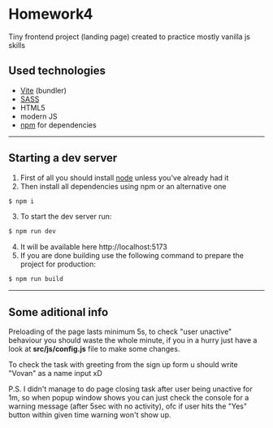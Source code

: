 # Homework4

Tiny frontend project (landing page) created to practice mostly vanilla js skills

## Used technologies

- [Vite] (bundler)
- [SASS]
- HTML5
- modern JS
- [npm] for dependencies

---

## Starting a dev server

1. First of all you should install [node] unless you've already had it
2. Then install all dependencies using npm or an alternative one

```sh
$ npm i
```

3. To start the dev server run:

```sh
$ npm run dev
```

4. It will be available here http://localhost:5173
5. If you are done building use the following command to prepare the project for production:

```sh
$ npm run build
```

---

## Some aditional info

Preloading of the page lasts minimum 5s, to check "user unactive" behaviour you should waste the whole minute, if you in a hurry just have a look at **src/js/config.js** file to make some changes.

To check the task with greeting from the sign up form u should write "Vovan" as a name input xD

P.S. I didn't manage to do page closing task after user being unactive for 1m, so when popup window shows you can just check the console for a warning message (after 5sec with no activity), ofc if user hits the "Yes" button within given time warning won't show up.

[vite]: https://vitejs.dev
[sass]: https://sass-lang.com
[npm]: https://www.npmjs.com
[node]: https://nodejs.org/uk
